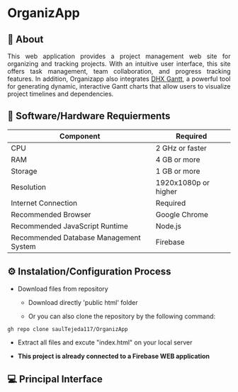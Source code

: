 # OrganizApp

## 📄 About

<p align='justify'>
This web application provides a project management web site for organizing and tracking projects. With an intuitive user interface, this site offers task management, team collaboration, and progress tracking features. In addition, Organizapp also integrates <a href='https://dhtmlx.com/docs/products/dhtmlxGantt/'>DHX Gantt</a>, a powerful tool for generating dynamic, interactive Gantt charts that allow users to visualize project timelines and dependencies.
</p>



## 🔧 Software/Hardware Requierments
<div align="center">

| Component | Required |
| --- | --- |
| CPU | 2 GHz or faster |
| RAM | 4 GB or more |
| Storage | 1 GB or more |
| Resolution | 1920x1080p or higher |
| Internet Connection | Required |
| Recommended Browser | Google Chrome |
| Recommended JavaScript Runtime | Node.js |
| Recommended Database Management System | Firebase|

</div>



## ⚙️ Instalation/Configuration Process

- Download files from repository
  - Download directly 'public html' folder 
  
  - Or you can also clone the repository by the following command:
````
gh repo clone saulTejeda117/OrganizApp
````
- Extract all files and excute "index.html" on your local server

- **This project is already connected to a Firebase WEB application**




## 💻 Principal Interface
